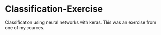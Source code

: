 # Classification-Exercise
Classification using neural networks with keras.
This was an exercise from one of my cources.
